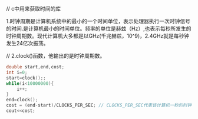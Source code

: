 // c中用来获取时间的库


1.时钟周期是计算机系统中的最小的一个时间单位，表示处理器执行一次时钟信号的时间.是计算机最小的时间单位。频率的单位是赫兹（Hz）,也表示每秒所发生的时钟周期数。现代计算机大多都是以GHz(千兆赫兹，10^9)，2.4GHz就是每秒钟发生24亿次振荡。


// 2.clock()函数，他输出的是时钟周期数。
```cpp
double start,end,cost;
int i=0;
start=clock();;
while(i<10000000){
    i++;
}
end=clock();
cost = (end-start)/CLOCKS_PER_SEC; // CLOCKS_PER_SEC代表该计算机一秒的时钟周期数,clock()获得的周期数与其相除，即可得秒数
cout<<cost;
```
